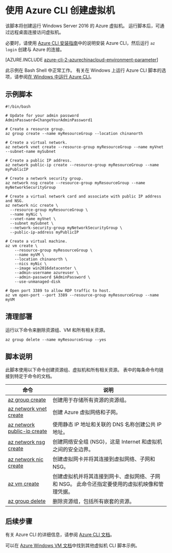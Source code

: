 <properties
    pageTitle="Azure CLI 脚本示例 - 创建 Windows Server VM | Azure"
    description="Azure CLI 脚本示例 - 创建 Windows Server VM"
    services="virtual-machines-Windows"
    documentationcenter="virtual-machines"
    author="rickstercdn"
    manager="timlt"
    editor="tysonn"
    tags=""
    translationtype="Human Translation" />
<tags
    ms.assetid=""
    ms.service="virtual-machines-Windows"
    ms.devlang="na"
    ms.topic="article"
    ms.tgt_pltfrm="vm-Windows"
    ms.workload="infrastructure"
    ms.date="02/23/2017"
    wacn.date="04/17/2017"
    ms.author="rclaus"
    ms.sourcegitcommit="e0e6e13098e42358a7eaf3a810930af750e724dd"
    ms.openlocfilehash="e62418a3463bbc846e2d20eb152edd77bd86a833"
    ms.lasthandoff="04/06/2017" />

# <a name="create-a-virtual-machine-with-the-azure-cli"></a>使用 Azure CLI 创建虚拟机

该脚本将创建运行 Windows Server 2016 的 Azure 虚拟机。 运行脚本后，可通过远程桌面连接访问虚拟机。

必要时，请使用 [Azure CLI 安装指南](https://docs.microsoft.com/zh-cn/cli/azure/install-azure-cli)中的说明安装 Azure CLI，然后运行 `az login` 创建与 Azure 的连接。

[AZURE.INCLUDE [azure-cli-2-azurechinacloud-environment-parameter](../../includes/azure-cli-2-azurechinacloud-environment-parameter.md)]

此示例在 Bash Shell 中正常工作。 有关在 Windows 上运行 Azure CLI 脚本的选项，请参阅[在 Windows 中运行 Azure CLI](/documentation/articles/virtual-machines-windows-cli-options/)。

## <a name="sample-script"></a>示例脚本

    #!/bin/bash

    # Update for your admin password
    AdminPassword=ChangeYourAdminPassword1

    # Create a resource group.
    az group create --name myResourceGroup --location chinanorth

    # Create a virtual network.
    az network vnet create --resource-group myResourceGroup --name myVnet --subnet-name mySubnet

    # Create a public IP address.
    az network public-ip create --resource-group myResourceGroup --name myPublicIP

    # Create a network security group.
    az network nsg create --resource-group myResourceGroup --name myNetworkSecurityGroup

    # Create a virtual network card and associate with public IP address and NSG.
    az network nic create \
      --resource-group myResourceGroup \
      --name myNic \
      --vnet-name myVnet \
      --subnet mySubnet \
      --network-security-group myNetworkSecurityGroup \
      --public-ip-address myPublicIP

    # Create a virtual machine. 
    az vm create \
        --resource-group myResourceGroup \
        --name myVM \
        --location chinanorth \
        --nics myNic \
        --image win2016datacenter \
        --admin-username azureuser \
        --admin-password $AdminPassword \
        --use-unmanaged-disk

    # Open port 3389 to allow RDP traffic to host.
    az vm open-port --port 3389 --resource-group myResourceGroup --name myVM

## <a name="clean-up-deployment"></a>清理部署 

运行以下命令来删除资源组、VM 和所有相关资源。

    az group delete --name myResourceGroup --yes

## <a name="script-explanation"></a>脚本说明

此脚本使用以下命令创建资源组、虚拟机和所有相关资源。 表中的每条命令均链接到特定于命令的文档。

| 命令 | 说明 |
|---|---|
| [az group create](https://docs.microsoft.com/zh-cn/cli/azure/group#create) | 创建用于存储所有资源的资源组。 |
| [az network vnet create](https://docs.microsoft.com/zh-cn/cli/azure/network/vnet#create) | 创建 Azure 虚拟网络和子网。 |
| [az network public-ip create](https://docs.microsoft.com/zh-cn/cli/azure/network/public-ip#create) | 使用静态 IP 地址和关联的 DNS 名称创建公共 IP 地址。 |
| [az network nsg create](https://docs.microsoft.com/zh-cn/cli/azure/network/nsg#create) | 创建网络安全组 (NSG)，这是 Internet 和虚拟机之间的安全边界。 |
| [az network nic create](https://docs.microsoft.com/zh-cn/cli/azure/network/nic#create) | 创建虚拟网卡并将其连接到虚拟网络、子网和 NSG。 |
| [az vm create](https://docs.microsoft.com/zh-cn/cli/azure/vm#create) | 创建虚拟机并将其连接到网卡、虚拟网络、子网和 NSG。 此命令还指定要使用的虚拟机映像和管理凭据。  |
| [az group delete](https://docs.microsoft.com/zh-cn/cli/azure/vm/extension#set) | 删除资源组，包括所有嵌套的资源。 |

## <a name="next-steps"></a>后续步骤

有关 Azure CLI 的详细信息，请参阅 [Azure CLI 文档](https://docs.microsoft.com/zh-cn/cli/azure/overview)。

可以在 [Azure Windows VM 文档](/documentation/articles/virtual-machines-windows-cli-samples/)中找到其他虚拟机 CLI 脚本示例。
